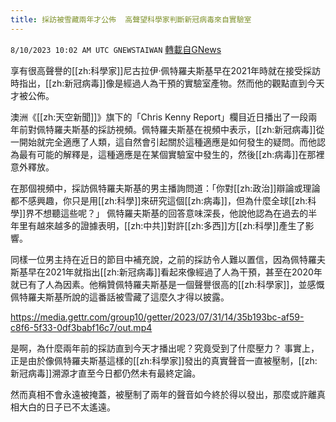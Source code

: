 ```yaml
---
title: 採訪被雪藏兩年才公佈  高聲望科學家判斷新冠病毒來自實驗室
---
```

`8/10/2023 10:02 AM UTC GNEWSTAIWAN` [轉載自GNews](https://gnews.org/articles/1541615)


  
享有很高聲譽的[[zh:科學家]]尼古拉伊·佩特羅夫斯基早在2021年時就在接受採訪時指出，[[zh:新冠病毒]]像是經過人為干預的實驗室產物。然而他的觀點直到今天才被公佈。

澳洲《[[zh:天空新聞]]》旗下的「Chris Kenny Report」欄目近日播出了一段兩年前對佩特羅夫斯基的採訪視頻。佩特羅夫斯基在視頻中表示，[[zh:新冠病毒]]從一開始就完全適應了人類，這自然會引起關於這種適應是如何發生的疑問。而他認為最有可能的解釋是，這種適應是在某個實驗室中發生的，然後[[zh:病毒]]在那裡意外釋放。

  

在那個視頻中，採訪佩特羅夫斯基的男主播詢問道：「你對[[zh:政治]]辯論或理論都不感興趣，你只是用[[zh:科學]]來研究這個[[zh:病毒]]，但為什麼全球[[zh:科學]]界不想聽這些呢？」 佩特羅夫斯基的回答意味深長，他說他認為在過去的半年里有越來越多的證據表明，[[zh:中共]]對許[[zh:多西]]方[[zh:科學]]產生了影響。

  

同樣一位男主持在近日的節目中補充說，之前的採訪令人難以置信，因為佩特羅夫斯基早在2021年就指出[[zh:新冠病毒]]看起來像經過了人為干預，甚至在2020年就已有了人為因素。他稱贊佩特羅夫斯基是一個聲譽很高的[[zh:科學家]]，並感慨佩特羅夫斯基所說的這番話被雪藏了這麼久才得以披露。

 
https://media.gettr.com/group10/getter/2023/07/31/14/35b193bc-af59-c8f6-5f33-0df3babf16c7/out.mp4


是啊，為什麼兩年前的採訪直到今天才播出呢？究竟受到了什麼壓力？ 事實上，正是由於像佩特羅夫斯基這樣的[[zh:科學家]]發出的真實聲音一直被壓制，[[zh:新冠病毒]]溯源才直至今日都仍然未有最終定論。

  

然而真相不會永遠被掩蓋，被壓制了兩年的聲音如今終於得以發出，那麼或許離真相大白的日子已不太遙遠。
